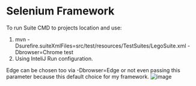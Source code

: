 # Selenium Framework
 To run Suite CMD to projects location and use:
 1. mvn -Dsurefire.suiteXmlFiles=src/test/resources/TestSuites/LegoSuite.xml -Dbrowser=Chrome test 
 2. Using InteliJ Run configuration.
 
 Edge can be chosen too via  -Dbrowser=Edge or not even passing this parameter because this default choice for my framework.
 ![image](https://user-images.githubusercontent.com/25178870/156804102-dd6e0b5a-a8d6-480f-99da-98c3de5c6f44.png)


